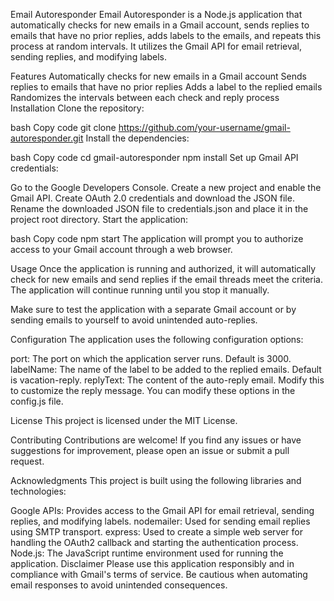 Email Autoresponder
Email Autoresponder is a Node.js application that automatically checks for new emails in a Gmail account, sends replies to emails that have no prior replies, adds labels to the emails, and repeats this process at random intervals. It utilizes the Gmail API for email retrieval, sending replies, and modifying labels.

Features
Automatically checks for new emails in a Gmail account
Sends replies to emails that have no prior replies
Adds a label to the replied emails
Randomizes the intervals between each check and reply process
Installation
Clone the repository:

bash
Copy code
git clone https://github.com/your-username/gmail-autoresponder.git
Install the dependencies:

bash
Copy code
cd gmail-autoresponder
npm install
Set up Gmail API credentials:

Go to the Google Developers Console.
Create a new project and enable the Gmail API.
Create OAuth 2.0 credentials and download the JSON file.
Rename the downloaded JSON file to credentials.json and place it in the project root directory.
Start the application:

bash
Copy code
npm start
The application will prompt you to authorize access to your Gmail account through a web browser.

Usage
Once the application is running and authorized, it will automatically check for new emails and send replies if the email threads meet the criteria. The application will continue running until you stop it manually.

Make sure to test the application with a separate Gmail account or by sending emails to yourself to avoid unintended auto-replies.

Configuration
The application uses the following configuration options:

port: The port on which the application server runs. Default is 3000.
labelName: The name of the label to be added to the replied emails. Default is vacation-reply.
replyText: The content of the auto-reply email. Modify this to customize the reply message.
You can modify these options in the config.js file.

License
This project is licensed under the MIT License.

Contributing
Contributions are welcome! If you find any issues or have suggestions for improvement, please open an issue or submit a pull request.

Acknowledgments
This project is built using the following libraries and technologies:

Google APIs: Provides access to the Gmail API for email retrieval, sending replies, and modifying labels.
nodemailer: Used for sending email replies using SMTP transport.
express: Used to create a simple web server for handling the OAuth2 callback and starting the authentication process.
Node.js: The JavaScript runtime environment used for running the application.
Disclaimer
Please use this application responsibly and in compliance with Gmail's terms of service. Be cautious when automating email responses to avoid unintended consequences.
